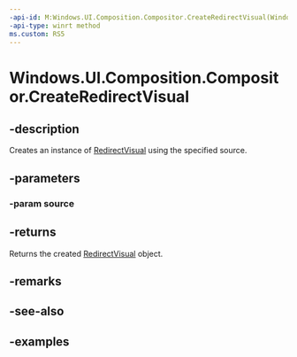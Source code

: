 ```yaml
---
-api-id: M:Windows.UI.Composition.Compositor.CreateRedirectVisual(Windows.UI.Composition.Visual)
-api-type: winrt method
ms.custom: RS5
---
```


<!-- Method syntax.
public RedirectVisual Compositor.CreateRedirectVisual(Visual source)
-->

# Windows.UI.Composition.Compositor.CreateRedirectVisual

## -description

Creates an instance of [RedirectVisual](redirectvisual.md) using the specified source.



## -parameters
### -param source

## -returns

Returns the created [RedirectVisual](redirectvisual.md) object.

## -remarks

## -see-also

## -examples

